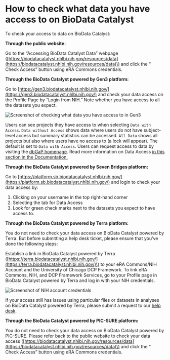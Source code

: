 # How to check what data you have access to on BioData Catalyst

To check your access to data on BioData Catalyst:

**Through the public website:**

Go to the “Accessing BioData Catalyst Data” webpage \([https://biodatacatalyst.nhlbi.nih.gov/resources/data](https://biodatacatalyst.nhlbi.nih.gov/resources/data)\) and click the “ Check Access” button using eRA Commons credentials.

**Through the BioData Catalyst powered by Gen3 platform:**

Go to [https://gen3.biodatacatalyst.nhlbi.nih.gov/](https://gen3.biodatacatalyst.nhlbi.nih.gov/) and check your data access on the Profile Page by “Login from NIH.” Note whether you have access to all the datasets you expect. 

![Screenshot of checking what data you have access to in Gen3](https://lh4.googleusercontent.com/MXtMa17RughimMZMMfbKA2bl_Ob4Nalry5I88L6qaA1D_ZRPuXMbv3eQYX236qFCapW-NSXWiGzNr2vCtAcyfeG48AYVDa54VWNQzeTDqrf2gB54H0bF8zzCct8TdgCaHZmq8LVq)

Users can see projects they have access to when selecting `Data with Access`. `Data without Access` shows data where users do not have subject-level access but summary statistics can be accessed.  `All Data` shows all projects but also where users have no access to \(a lock will appear\). The default is set to  `Data with Access`.  Users can request access to data by visiting the [dbGaP homepage](https://dbgap.ncbi.nlm.nih.gov/).  Read more information on Data Access [in this section in the Documentation.](https://bdcatalyst.gitbook.io/biodata-catalyst-documentation/explore_data/gen3-discovering-data/exploration#data-accessibility)

**Through the BioData Catalyst powered by Seven Bridges platform:**

Go to [https://platform.sb.biodatacatalyst.nhlbi.nih.gov/](https://platform.sb.biodatacatalyst.nhlbi.nih.gov/) and login to check your data access by:

1. Clicking on your username in the top right-hand corner
2. Selecting the tab for Data Access 
3. Look for green check marks next to the datasets you expect to have access to.

**Through the BioData Catalyst powered by Terra platform:**

You do not need to check your data access on BioData Catalyst powered by Terra. But before submitting a help desk ticket, please ensure that you’ve done the following steps:

Establish a link in BioData Catalyst powered by Terra \([https://terra.biodatacatalyst.nhlbi.nih.gov/](https://terra.biodatacatalyst.nhlbi.nih.gov/)\) to your eRA Commons/NIH Account and the University of Chicago DCP Framework. To link eRA Commons, NIH, and DCP Framework Services, go to your Profile page in BioData Catalyst powered by Terra and log in with your NIH credentials. 

![Screenshot of NIH account credentials](https://lh6.googleusercontent.com/AN-rH1XRtza9wbIAqr6-zRX-7TkIqwk6iEk57GypeWQQFVsAOAFwzNjdhqgSnKc2_v1U5bZPl4lWT6MYVFuzQUuHXivqxiIoqj2XoMyRxHjlYjSBIyEF1BdiEMcyKlLgWX_giFrS)

If your access still has issues using particular files or datasets in analyses on BioData Catalyst powered by Terra, please submit a request to our [help desk](https://biodatacatalyst.nhlbi.nih.gov/contact).

**Through the BioData Catalyst powered by PIC-SURE platform:**

You do not need to check your data access on BioData Catalyst powered by PIC-SURE. Please refer back to the public website to check your data access \([https://biodatacatalyst.nhlbi.nih.gov/resources/data](https://biodatacatalyst.nhlbi.nih.gov/resources/data)\) and click the “ Check Access” button using eRA Commons credentials.

